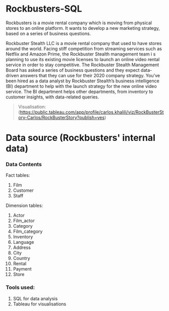 # Rockbusters-SQL
Rockbusters is a movie rental company which is moving from physical stores to an online platform. It wants to develop a new marketing strategy, based on a series of business questions.

Rockbuster Stealth LLC is a movie rental company that used to have stores around the world. Facing stiff competition from streaming services such as Netflix and Amazon Prime, the Rockbuster Stealth management team i s planning to use its existing movie licenses to launch an online video rental service in order to stay competitive. The Rockbuster Stealth Management Board has asked a series of business questions and they expect data-driven answers that they can use for their 2020 company strategy. You’ve been hired as a data analyst by Rockbuster Stealth’s business intelligence (BI) department to help with the launch strategy for the new online video service. The BI department helps other departments, from inventory to customer insights, with data-related queries.

> Visualisation: (https://public.tableau.com/app/profile/carlos.khalili/viz/RockBusterStory-Carlos/RockBusterStory?publish=yes)

# Data source (Rockbusters' internal data)
### Data Contents

Fact tables:
1. Film
2. Customer
3. Staff

Dimension tables:
1. Actor
2. Film_actor
3. Category
4. Film_category
5. Inventory
6. Language
7. Address
8. City
9. Country
10. Rental
11. Payment
12. Store

### Tools used:
1. SQL for data analysis
2. Tableau for visualisations
